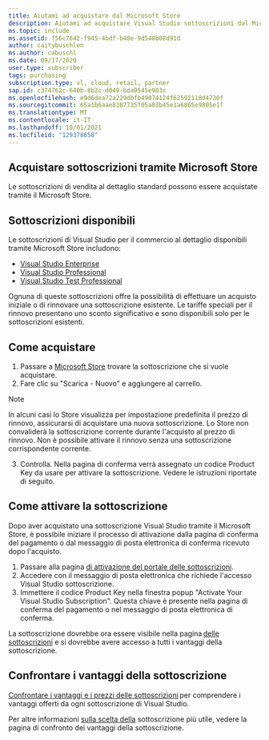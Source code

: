 ```yaml
---
title: Aiutami ad acquistare dal Microsoft Store
description: Aiutami ad acquistare Visual Studio sottoscrizioni dal Microsoft Store
ms.topic: include
ms.assetid: f56c7642-f945-4bdf-b48e-9d548b08d91d
author: caitybuschlen
ms.author: cabuschl
ms.date: 09/17/2020
user.type: subscriber
tags: purchasing
subscription.type: vl, cloud, retail, partner
sap.id: c374762c-640b-8b2c-d049-bda9545e903c
ms.openlocfilehash: e9d6dea72a229dbfb49074124f62592118d4730f
ms.sourcegitcommit: 65a1b6aae8387735f05a83b45e1a6865e9805e1f
ms.translationtype: MT
ms.contentlocale: it-IT
ms.lasthandoff: 10/01/2021
ms.locfileid: "129378658"
---
```

## <a name="purchase-subscriptions-through-microsoft-store"></a>Acquistare sottoscrizioni tramite Microsoft Store 

Le sottoscrizioni di vendita al dettaglio standard possono essere acquistate tramite il Microsoft Store.  

## <a name="subscriptions-available"></a>Sottoscrizioni disponibili 

Le sottoscrizioni di Visual Studio per il commercio al dettaglio disponibili tramite Microsoft Store includono: 

* [Visual Studio Enterprise](https://www.microsoft.com/p/visual-studio-enterprise-subscription/dg7gmgf0dst4?activetab=pivot%3aoverviewtab)
* [Visual Studio Professional](https://www.microsoft.com/p/visual-studio-professional-subscription/dg7gmgf0dst3?activetab=pivot%3aoverviewtab) 
* [Visual Studio Test Professional](https://www.microsoft.com/p/visual-studio-test-professional-subscription/dg7gmgf0dst6?activetab=pivot%3aoverviewtab)

Ognuna di queste sottoscrizioni offre la possibilità di effettuare un acquisto iniziale o di rinnovare una sottoscrizione esistente. Le tariffe speciali per il rinnovo presentano uno sconto significativo e sono disponibili solo per le sottoscrizioni esistenti.  

## <a name="how-to-purchase"></a>Come acquistare 

1. Passare a [Microsoft Store](https://www.microsoft.com/store) trovare la sottoscrizione che si vuole acquistare.
2. Fare clic su "Scarica - Nuovo" e aggiungere al carrello. 

> [!NOTE] 
> 
> In alcuni casi lo Store visualizza per impostazione predefinita il prezzo di rinnovo, assicurarsi di acquistare una nuova sottoscrizione. Lo Store non convaliderà la sottoscrizione corrente durante l'acquisto al prezzo di rinnovo. Non è possibile attivare il rinnovo senza una sottoscrizione corrispondente corrente.

3. Controlla. Nella pagina di conferma verrà assegnato un codice Product Key da usare per attivare la sottoscrizione. Vedere le istruzioni riportate di seguito. 

## <a name="how-to-activate-your-subscription"></a>Come attivare la sottoscrizione 

Dopo aver acquistato una sottoscrizione Visual Studio tramite il Microsoft Store, è possibile iniziare il processo di attivazione dalla pagina di conferma del pagamento o dal messaggio di posta elettronica di conferma ricevuto dopo l'acquisto. 

1. Passare alla pagina [di attivazione del portale delle sottoscrizioni](https://my.visualstudio.com/subscriptions/activate).
1. Accedere con il messaggio di posta elettronica che richiede l'accesso Visual Studio sottoscrizione. 
1. Immettere il codice Product Key nella finestra popup "Activate Your Visual Studio Subscription". Questa chiave è presente nella pagina di conferma del pagamento o nel messaggio di posta elettronica di conferma. 

La sottoscrizione dovrebbe ora essere visibile nella pagina [delle sottoscrizioni](https://my.visualstudio.com/subscriptions) e si dovrebbe avere accesso a tutti i vantaggi della sottoscrizione. 

## <a name="compare-subscription-benefits"></a>Confrontare i vantaggi della sottoscrizione

[Confrontare i vantaggi e i prezzi delle sottoscrizioni](https://visualstudio.microsoft.com/vs/pricing/) per comprendere i vantaggi offerti da ogni sottoscrizione di Visual Studio. 

Per altre informazioni [sulla scelta della](https://visualstudio.microsoft.com/vs/benefits/) sottoscrizione più utile, vedere la pagina di confronto dei vantaggi della sottoscrizione.